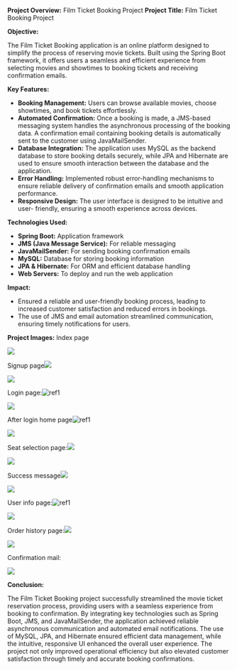 **Project Overview:** Film Ticket Booking Project 
**Project Title:** Film Ticket Booking Project

**Objective:**

The Film Ticket Booking application is an online platform designed to simplify the process of reserving movie tickets. Built using the Spring Boot framework, it offers users a seamless and efficient experience from selecting movies and showtimes to booking tickets and receiving confirmation emails.

**Key Features:**

- **Booking Management:** Users can browse available movies, choose showtimes, and book tickets effortlessly.
- **Automated Confirmation:** Once a booking is made, a JMS-based messaging system handles the asynchronous processing of the booking data. A confirmation email containing booking details is automatically sent to the customer using JavaMailSender.
- **Database Integration:** The application uses MySQL as the backend database to store booking details securely, while JPA and Hibernate are used to ensure smooth interaction between the database and the application.
- **Error Handling:** Implemented robust error-handling mechanisms to ensure reliable delivery of confirmation emails and smooth application performance.
- **Responsive Design:** The user interface is designed to be intuitive and user- friendly, ensuring a smooth experience across devices.

**Technologies Used:**

- **Spring Boot:** Application framework
- **JMS (Java Message Service):** For reliable messaging
- **JavaMailSender:** For sending booking confirmation emails
- **MySQL:** Database for storing booking information
- **JPA & Hibernate:** For ORM and efficient database handling
- **Web Servers:** To deploy and run the web application

**Impact:**

- Ensured a reliable and user-friendly booking process, leading to increased customer satisfaction and reduced errors in bookings.
- The use of JMS and email automation streamlined communication, ensuring timely notifications for users.

**Project Images:** Index page

![](./readme_images/Aspose.Words.52065dba-75af-4556-93ff-bdd0aba0b288.001.jpeg)

Signup page![](./readme_images/Aspose.Words.52065dba-75af-4556-93ff-bdd0aba0b288.002.png)

![](./readme_images/Aspose.Words.52065dba-75af-4556-93ff-bdd0aba0b288.003.jpeg)

Login page:![ref1]

![](./readme_images/Aspose.Words.52065dba-75af-4556-93ff-bdd0aba0b288.005.jpeg)

After login home page![ref1]

![](./readme_images/Aspose.Words.52065dba-75af-4556-93ff-bdd0aba0b288.006.jpeg)

Seat selection page:![](./readme_images/Aspose.Words.52065dba-75af-4556-93ff-bdd0aba0b288.007.png)

![](./readme_images/Aspose.Words.52065dba-75af-4556-93ff-bdd0aba0b288.008.jpeg)

Success message![](./readme_images/Aspose.Words.52065dba-75af-4556-93ff-bdd0aba0b288.009.png)

![](./readme_images/Aspose.Words.52065dba-75af-4556-93ff-bdd0aba0b288.010.jpeg)

User info page:![ref1]

![](./readme_images/Aspose.Words.52065dba-75af-4556-93ff-bdd0aba0b288.011.jpeg)

Order history page:![](./readme_images/Aspose.Words.52065dba-75af-4556-93ff-bdd0aba0b288.012.png)

![](./readme_images/Aspose.Words.52065dba-75af-4556-93ff-bdd0aba0b288.013.jpeg)

Confirmation mail:

![](./readme_images/Aspose.Words.52065dba-75af-4556-93ff-bdd0aba0b288.014.jpeg)

**Conclusion:**

The Film Ticket Booking project successfully streamlined the movie ticket reservation process, providing users with a seamless experience from booking to confirmation. By integrating key technologies such as Spring Boot, JMS, and JavaMailSender, the application achieved reliable asynchronous communication and automated email notifications. The use of MySQL, JPA, and Hibernate ensured efficient data management, while the intuitive, responsive UI enhanced the overall user experience. The project not only improved operational efficiency but also elevated customer satisfaction through timely and accurate booking confirmations.

[ref1]: ./readme_images/Aspose.Words.52065dba-75af-4556-93ff-bdd0aba0b288.004.png

